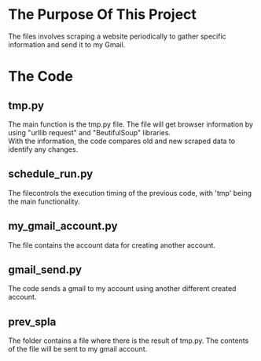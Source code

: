 # The Purpose Of This Project
  The files involves scraping a website periodically to gather specific information and send it to my Gmail.
# The Code
  ## tmp.py
  The main function is the tmp.py file. The file will get browser information by using "urllib request" and "BeutifulSoup" libraries.\
  With the information, the code compares old and new scraped data to identify any changes.
  ## schedule_run.py
  The filecontrols the execution timing of the previous code, with 'tmp' being the main functionality.
  ## my_gmail_account.py
  The file contains the account data for creating another account.
  ## gmail_send.py
  The code sends a gmail to my account using another different created account.
  ## prev_spla
  The folder contains a file where there is the result of tmp.py. The contents of the file will be sent to my gmail account.
